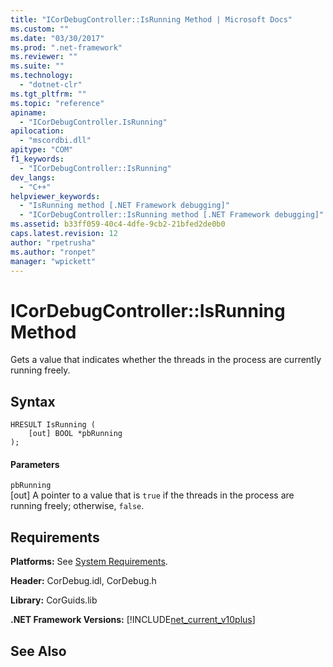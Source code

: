 ```yaml
---
title: "ICorDebugController::IsRunning Method | Microsoft Docs"
ms.custom: ""
ms.date: "03/30/2017"
ms.prod: ".net-framework"
ms.reviewer: ""
ms.suite: ""
ms.technology: 
  - "dotnet-clr"
ms.tgt_pltfrm: ""
ms.topic: "reference"
apiname: 
  - "ICorDebugController.IsRunning"
apilocation: 
  - "mscordbi.dll"
apitype: "COM"
f1_keywords: 
  - "ICorDebugController::IsRunning"
dev_langs: 
  - "C++"
helpviewer_keywords: 
  - "IsRunning method [.NET Framework debugging]"
  - "ICorDebugController::IsRunning method [.NET Framework debugging]"
ms.assetid: b33ff059-40c4-4dfe-9cb2-21bfed2de0b0
caps.latest.revision: 12
author: "rpetrusha"
ms.author: "ronpet"
manager: "wpickett"
---
```

# ICorDebugController::IsRunning Method
Gets a value that indicates whether the threads in the process are currently running freely.  
  
## Syntax  
  
```  
HRESULT IsRunning (  
    [out] BOOL *pbRunning  
);  
```  
  
#### Parameters  
 `pbRunning`  
 [out] A pointer to a value that is `true` if the threads in the process are running freely; otherwise, `false`.  
  
## Requirements  
 **Platforms:** See [System Requirements](../../../../docs/framework/get-started/system-requirements.md).  
  
 **Header:** CorDebug.idl, CorDebug.h  
  
 **Library:** CorGuids.lib  
  
 **.NET Framework Versions:** [!INCLUDE[net_current_v10plus](../../../../includes/net-current-v10plus-md.md)]  
  
## See Also  
 
